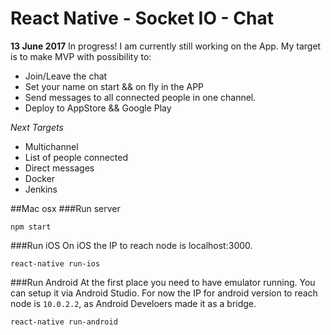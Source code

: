# React Native - Socket IO - Chat

**13 June 2017**
In progress! I am currently still working on the App. My target is to make MVP with possibility to:
- Join/Leave the chat
- Set your name on start && on fly in the APP
- Send messages to all connected people in one channel.
- Deploy to AppStore && Google Play

*Next Targets*
- Multichannel
- List of people connected
- Direct messages
- Docker
- Jenkins


##Mac osx
###Run server 
```
npm start
```

###Run iOS
On iOS the IP to reach node is localhost:3000.

```
react-native run-ios
```

###Run Android
At the first place you need to have emulator running. You can setup it via Android Studio.
For now the IP for android version to reach node is `10.0.2.2`, as Android Develoers made it as a bridge.

```
react-native run-android
```